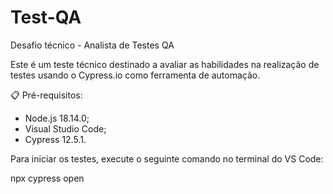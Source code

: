 # Test-QA
Desafio técnico - Analista de Testes QA

Este é um teste técnico destinado a avaliar as habilidades na realização de testes usando o Cypress.io como ferramenta de automação.

📋 Pré-requisitos:

- Node.js 18.14.0;
- Visual Studio Code; 
- Cypress 12.5.1.

Para iniciar os testes, execute o seguinte comando no terminal do VS Code:

npx cypress open
